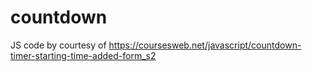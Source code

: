 # countdown

JS code by courtesy of https://coursesweb.net/javascript/countdown-timer-starting-time-added-form_s2
